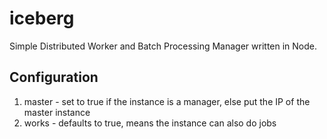 iceberg
=======

Simple Distributed Worker and Batch Processing Manager written in Node.


## Configuration

1. master - set to true if the instance is a manager, else put the IP of the master instance
2. works - defaults to true, means the instance can also do jobs